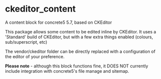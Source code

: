 # ckeditor_content
A content block for concrete5 5.7, based on CKEditor

This package allows some content to be edited inline by CKEditor. 
It uses a 'Standard' build of CKEditor, but with a few extra things enabled (colours, sub/superscript, etc)

The vendor/ckeditor folder can be directly replaced with a  configuration of the editor of your preference.

**Please note** - although this block functions fine, it DOES NOT currently include integration with concrete5's file manage and sitemap. 


